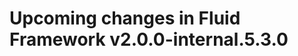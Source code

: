 <!-- THIS IS AN AUTOGENERATED FILE. DO NOT EDIT THIS FILE DIRECTLY. -->

# Upcoming changes in Fluid Framework v2.0.0-internal.5.3.0
